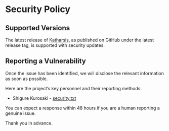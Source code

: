 # Security Policy

## Supported Versions

The latest release of [Katharsis](https://github.com/kurosakishigure/katharsis/releases/latest), as published on GitHub under the latest release tag, is supported with security updates.

## Reporting a Vulnerability

Once the issue has been identified, we will disclose the relevant information as soon as possible.

Here are the project’s key personnel and their reporting methods:

- Shigure Kurosaki - [security.txt](https://hqsy.net/.well-known/security.txt)

You can expect a response within 48 hours if you are a human reporting a genuine issue.

Thank you in advance.
